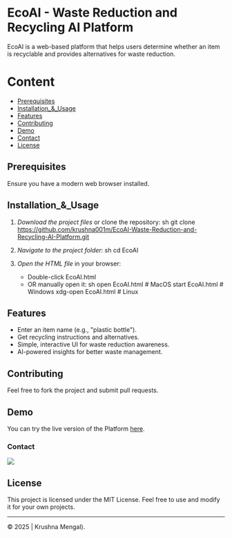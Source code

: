 # EcoAI - Waste Reduction and Recycling AI Platform

EcoAI is a web-based platform that helps users determine whether an item is recyclable and provides alternatives for waste reduction.


# Content
- [Prerequisites](#Prerequisites)
- [Installation_&_Usage](#Installation_&_Usage)
- [Features](#Features)
- [Contributing](#Contributing)
- [Demo](#Demo)
- [Contact](#Contact)
- [License](#License)
## Prerequisites

Ensure you have a modern web browser installed.

## Installation_&_Usage

1. *Download the project files* or clone the repository:
   sh
   git clone https://github.com/krushna001m/EcoAI-Waste-Reduction-and-Recycling-AI-Platform.git
   
2. *Navigate to the project folder*:
   sh
   cd EcoAI
   
3. *Open the HTML file* in your browser:
   - Double-click EcoAI.html
   - OR manually open it:
     sh
     open EcoAI.html  # MacOS
     start EcoAI.html # Windows
     xdg-open EcoAI.html # Linux
     

## Features

- Enter an item name (e.g., "plastic bottle").
- Get recycling instructions and alternatives.
- Simple, interactive UI for waste reduction awareness.
- AI-powered insights for better waste management.

## Contributing

Feel free to fork the project and submit pull requests.

## Demo

You can try the live version of the Platform [here](https://krushna001m.github.io/EcoAI-Waste-Reduction-and-Recycling-AI-Platform/).

### Contact

<a href="https://github.com/krushna001m"><img src="https://img.shields.io/badge/-GitHub-181717?style=flat&logo=github&logoColor=ffffff"/></a>

## License

This project is licensed under the MIT License. Feel free to use and modify it for your own projects.

---

© 2025 | Krushna Mengal).
